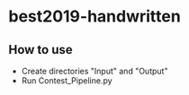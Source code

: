 # best2019-handwritten

## How to use
- Create directories "Input" and "Output"
- Run Contest_Pipeline.py
